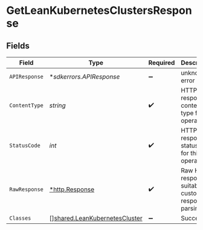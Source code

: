 # GetLeanKubernetesClustersResponse


## Fields

| Field                                                                                 | Type                                                                                  | Required                                                                              | Description                                                                           |
| ------------------------------------------------------------------------------------- | ------------------------------------------------------------------------------------- | ------------------------------------------------------------------------------------- | ------------------------------------------------------------------------------------- |
| `APIResponse`                                                                         | **sdkerrors.APIResponse*                                                              | :heavy_minus_sign:                                                                    | unknown error                                                                         |
| `ContentType`                                                                         | *string*                                                                              | :heavy_check_mark:                                                                    | HTTP response content type for this operation                                         |
| `StatusCode`                                                                          | *int*                                                                                 | :heavy_check_mark:                                                                    | HTTP response status code for this operation                                          |
| `RawResponse`                                                                         | [*http.Response](https://pkg.go.dev/net/http#Response)                                | :heavy_check_mark:                                                                    | Raw HTTP response; suitable for custom response parsing                               |
| `Classes`                                                                             | [][shared.LeanKubernetesCluster](../../../pkg/models/shared/leankubernetescluster.md) | :heavy_minus_sign:                                                                    | Success                                                                               |